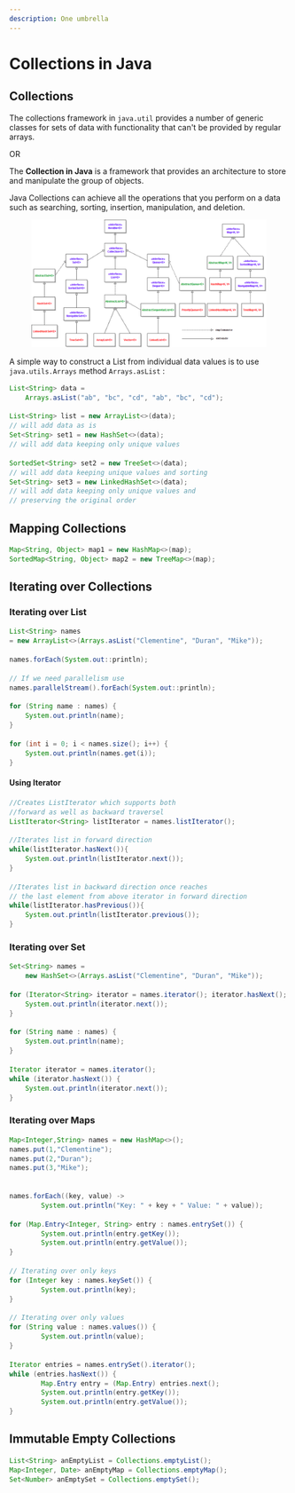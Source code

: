 ```yaml
---
description: One umbrella
---
```


# Collections in Java

## Collections

The collections framework in `java.util` provides a number of generic classes for sets of data with functionality that can't be provided by regular arrays.

OR

The **Collection in Java** is a framework that provides an architecture to store and manipulate the group of objects.

Java Collections can achieve all the operations that you perform on a data such as searching, sorting, insertion, manipulation, and deletion.

<figure><img src="../../.gitbook/assets/image (3) (1).png" alt=""><figcaption></figcaption></figure>

A simple way to construct a List from individual data values is to use `java.utils.Arrays` method `Arrays.asList` :

```java
List<String> data = 
    Arrays.asList("ab", "bc", "cd", "ab", "bc", "cd");

List<String> list = new ArrayList<>(data); 
// will add data as is
Set<String> set1 = new HashSet<>(data); 
// will add data keeping only unique values

SortedSet<String> set2 = new TreeSet<>(data); 
// will add data keeping unique values and sorting
Set<String> set3 = new LinkedHashSet<>(data); 
// will add data keeping only unique values and
// preserving the original order
```

## Mapping Collections

```java
Map<String, Object> map1 = new HashMap<>(map);
SortedMap<String, Object> map2 = new TreeMap<>(map);
```

## Iterating over Collections

### Iterating over List

```java
List<String> names
= new ArrayList<>(Arrays.asList("Clementine", "Duran", "Mike"));

names.forEach(System.out::println);

// If we need parallelism use
names.parallelStream().forEach(System.out::println);

for (String name : names) {
    System.out.println(name);
}

for (int i = 0; i < names.size(); i++) {
    System.out.println(names.get(i));
}
```

#### Using Iterator

```java
//Creates ListIterator which supports both
//forward as well as backward traversel
ListIterator<String> listIterator = names.listIterator();

//Iterates list in forward direction
while(listIterator.hasNext()){
    System.out.println(listIterator.next());
}

//Iterates list in backward direction once reaches 
// the last element from above iterator in forward direction
while(listIterator.hasPrevious()){
    System.out.println(listIterator.previous());
}
```

### Iterating over Set

```java
Set<String> names = 
    new HashSet<>(Arrays.asList("Clementine", "Duran", "Mike"));

for (Iterator<String> iterator = names.iterator(); iterator.hasNext(); ) {
    System.out.println(iterator.next());
}

for (String name : names) {
    System.out.println(name);
}

Iterator iterator = names.iterator();
while (iterator.hasNext()) {
    System.out.println(iterator.next());
}
```

### Iterating over Maps

```java
Map<Integer,String> names = new HashMap<>();
names.put(1,"Clementine");
names.put(2,"Duran");
names.put(3,"Mike");


names.forEach((key, value) ->
        System.out.println("Key: " + key + " Value: " + value));

for (Map.Entry<Integer, String> entry : names.entrySet()) {
        System.out.println(entry.getKey());
        System.out.println(entry.getValue());
}

// Iterating over only keys
for (Integer key : names.keySet()) {
        System.out.println(key);
}

// Iterating over only values
for (String value : names.values()) {
        System.out.println(value);
}

Iterator entries = names.entrySet().iterator();
while (entries.hasNext()) {
        Map.Entry entry = (Map.Entry) entries.next();
        System.out.println(entry.getKey());
        System.out.println(entry.getValue());
}
```

## Immutable Empty Collections

```java
List<String> anEmptyList = Collections.emptyList();
Map<Integer, Date> anEmptyMap = Collections.emptyMap();
Set<Number> anEmptySet = Collections.emptySet();
```
